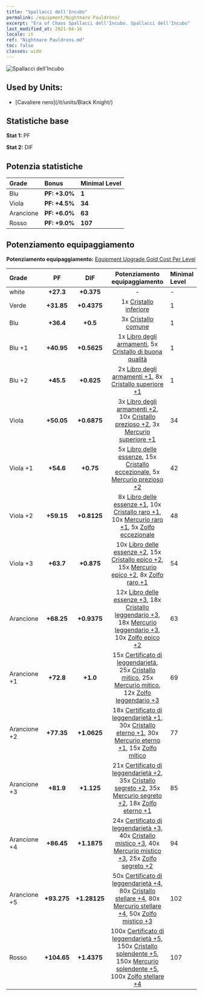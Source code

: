 ```yaml
---
title: "Spallacci dell'Incubo"
permalink: /equipment/Nightmare Pauldrons/
excerpt: "Era of Chaos Spallacci dell'Incubo. Spallacci dell'Incubo"
last_modified_at: 2021-04-16
locale: it
ref: "Nightmare Pauldrons.md"
toc: false
classes: wide
---
```


  ![Spallacci dell'Incubo](/images/e/e_3064.png)

## Used by Units:

* [Cavaliere nero](/it/units/Black Knight/) 


## Statistiche base
 **Stat 1:** PF

 **Stat 2:** DIF

## Potenzia statistiche

  |     Grade    |   Bonus | Minimal Level | 
  |:-------------|:--------|:--------------| 
  | Blu | **PF: +3.0%** | **1** | 
  | Viola | **PF: +4.5%** | **34** | 
  | Arancione | **PF: +6.0%** | **63** | 
  | Rosso | **PF: +9.0%** | **107** | 


## Potenziamento equipaggiamento
 **Potenziamento equipaggiamento:** [Equipment Upgrade Gold Cost Per Level](/equipment/EquipmentUpgradeCostPerLevel/) 

  |          Grade      | PF | DIF | Potenziamento equipaggiamento | Minimal Level |
  |:--------------------|:---------:|:---------:|:----------------:|:--------------|
  | white | **+27.3** | **+0.375** | - | - |
  | Verde | **+31.85** | **+0.4375** | 1x [Cristallo inferiore](/it/Items/mat_5/) | 1 |
  | Blu | **+36.4** | **+0.5** | 3x [Cristallo comune](/it/Items/mat_11/) | 1 |
  | Blu +1 | **+40.95** | **+0.5625** | 1x [Libro degli armamenti](/it/Items/mat_18/), 5x [Cristallo di buona qualità](/it/Items/mat_17/) | 1 |
  | Blu +2 | **+45.5** | **+0.625** | 2x [Libro degli armamenti +1](/it/Items/mat_25/), 8x [Cristallo superiore +1](/it/Items/mat_24/) | 1 |
  | Viola | **+50.05** | **+0.6875** | 3x [Libro degli armamenti +2](/it/Items/mat_32/), 10x [Cristallo prezioso +2](/it/Items/mat_31/), 3x [Mercurio superiore +1](/it/Items/mat_21/) | 34 |
  | Viola +1 | **+54.6** | **+0.75** | 5x [Libro delle essenze](/it/Items/mat_39/), 15x [Cristallo eccezionale](/it/Items/mat_38/), 5x [Mercurio prezioso +2](/it/Items/mat_28/) | 42 |
  | Viola +2 | **+59.15** | **+0.8125** | 8x [Libro delle essenze +1](/it/Items/mat_46/), 10x [Cristallo raro +1](/it/Items/mat_45/), 10x [Mercurio raro +1](/it/Items/mat_42/), 5x [Zolfo eccezionale](/it/Items/mat_36/) | 48 |
  | Viola +3 | **+63.7** | **+0.875** | 10x [Libro delle essenze +2](/it/Items/mat_53/), 15x [Cristallo epico +2](/it/Items/mat_52/), 15x [Mercurio epico +2](/it/Items/mat_49/), 8x [Zolfo raro +1](/it/Items/mat_43/) | 54 |
  | Arancione | **+68.25** | **+0.9375** | 12x [Libro delle essenze +3](/it/Items/mat_60/), 18x [Cristallo leggendario +3](/it/Items/mat_59/), 18x [Mercurio leggendario +3](/it/Items/mat_56/), 10x [Zolfo epico +2](/it/Items/mat_50/) | 63 |
  | Arancione +1 | **+72.8** | **+1.0** | 15x [Certificato di leggendarietà](/it/Items/mat_67/), 25x [Cristallo mitico](/it/Items/mat_66/), 25x [Mercurio mitico](/it/Items/mat_63/), 12x [Zolfo leggendario +3](/it/Items/mat_57/) | 69 |
  | Arancione +2 | **+77.35** | **+1.0625** | 18x [Certificato di leggendarietà +1](/it/Items/mat_74/), 30x [Cristallo eterno +1](/it/Items/mat_73/), 30x [Mercurio eterno +1](/it/Items/mat_70/), 15x [Zolfo mitico](/it/Items/mat_64/) | 77 |
  | Arancione +3 | **+81.9** | **+1.125** | 21x [Certificato di leggendarietà +2](/it/Items/mat_81/), 35x [Cristallo segreto +2](/it/Items/mat_80/), 35x [Mercurio segreto +2](/it/Items/mat_77/), 18x [Zolfo eterno +1](/it/Items/mat_71/) | 85 |
  | Arancione +4 | **+86.45** | **+1.1875** | 24x [Certificato di leggendarietà +3](/it/Items/mat_88/), 40x [Cristallo mistico +3](/it/Items/mat_87/), 40x [Mercurio mistico +3](/it/Items/mat_84/), 25x [Zolfo segreto +2](/it/Items/mat_78/) | 94 |
  | Arancione +5 | **+93.275** | **+1.28125** | 50x [Certificato di leggendarietà +4](/it/Items/mat_95/), 80x [Cristallo stellare +4](/it/Items/mat_94/), 80x [Mercurio stellare +4](/it/Items/mat_91/), 50x [Zolfo mistico +3](/it/Items/mat_85/) | 102 |
  | Rosso | **+104.65** | **+1.4375** | 100x [Certificato di leggendarietà +5](/it/Items/mat_102/), 150x [Cristallo splendente +5](/it/Items/mat_101/), 150x [Mercurio splendente +5](/it/Items/mat_98/), 100x [Zolfo stellare +4](/it/Items/mat_92/) | 107 |

